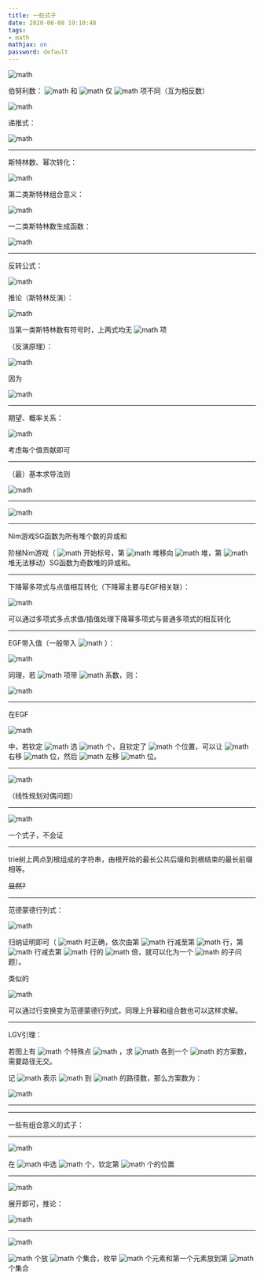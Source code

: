 ```yaml
---
title: 一些式子
date: 2020-06-08 19:10:48
tags:
- math
mathjax: on
password: default
---
```


 ![math](https://render.githubusercontent.com/render/math?math=%7E) 

<!--more-->

伯努利数： ![math](https://render.githubusercontent.com/render/math?math=B%5E-) 和 ![math](https://render.githubusercontent.com/render/math?math=B%5E%2B) 仅 ![math](https://render.githubusercontent.com/render/math?math=x) 项不同（互为相反数）



![math](https://render.githubusercontent.com/render/math?math=B%5E-%28x%29%3D%5Cfrac%7Bx%7D%7Be%5Ex-1%7D%5C%5C%5C%5C%0A%5Csum_%7Bi%3D1%7D%5En%20i%5Em%3D%5Cdfrac%7B1%7D%7Bm%2B1%7D%5Csum_%7Bi%3D0%7D%5Em%7Bm%2B1%5Cchoose%20i%7DB%5E%2B_kn%5E%7Bm%2B1-i%7D)



递推式：



![math](https://render.githubusercontent.com/render/math?math=%7Bn%5Cchoose%20i%7D%3D%7Bn-1%5Cchoose%20i%7D%2B%7Bn-1%5Cchoose%20i-1%7D%5C%5C%5C%5C%0A%5Cbegin%7Bbmatrix%7Dn%5C%5Ci%5Cend%7Bbmatrix%7D%3D%28n-1%29%5Cbegin%7Bbmatrix%7Dn-1%5C%5Ci%5Cend%7Bbmatrix%7D%2B%5Cbegin%7Bbmatrix%7Dn-1%5C%5Ci%5Cend%7Bbmatrix%7D%5C%5C%0A%5Cbegin%7BBmatrix%7Dn%5C%5Ci%5Cend%7BBmatrix%7D%3Di%5Cbegin%7BBmatrix%7Dn-1%5C%5Ci%5Cend%7BBmatrix%7D%2B%5Cbegin%7BBmatrix%7Dn-1%5C%5Ci%5Cend%7BBmatrix%7D%5C%5C)



---

斯特林数、幂次转化：



![math](https://render.githubusercontent.com/render/math?math=n%5E%7B%5Coverline%20m%7D%3D%5Csum_%7Bi%3D0%7D%5Emn%5Ei%5Cbegin%7Bbmatrix%7Dm%5C%5Ci%5Cend%7Bbmatrix%7D%5C%5C%5C%5C%0An%5E%7B%5Cunderline%20m%7D%3D%5Csum_%7Bi%3D0%7D%5Em%28-1%29%5E%7Bm-i%7Dn%5Ei%5Cbegin%7Bbmatrix%7Dm%5C%5Ci%5Cend%7Bbmatrix%7D%5C%5C%5C%5C%0An%5Em%3D%5Csum_%7Bi%3D0%7D%5Emn%5E%7B%5Cunderline%20m%7D%20%5Cbegin%7BBmatrix%7Dm%5C%5Ci%5Cend%7BBmatrix%7D%3D%5Csum_%7Bi%3D0%7D%5Em%28-1%29%5E%7Bm-i%7Dn%5E%7B%5Coverline%20m%7D%20%5Cbegin%7BBmatrix%7Dm%5C%5Ci%5Cend%7BBmatrix%7D%5C%5C%5C%5C)



第二类斯特林组合意义：



![math](https://render.githubusercontent.com/render/math?math=m%5En%3D%5Csum_%7Bi%3D0%7D%5Em%7Bm%5Cchoose%20i%7D%5Cbegin%7BBmatrix%7Dn%5C%5Ci%5Cend%7BBmatrix%7Di%21%5CRightarrow%5C%5C%5C%5C%0A%5Cbegin%7BBmatrix%7Dn%5C%5Cm%5Cend%7BBmatrix%7D%3D%5Cdfrac%7B1%7D%7Bm%21%7D%5Csum_%7Bi%3D0%7D%5Em%28-1%29%5E%7Bm-i%7D%7Bm%5Cchoose%20i%7Di%5En%5C%5C%5C%5C)



一二类斯特林数生成函数：



![math](https://render.githubusercontent.com/render/math?math=%5Csum_%7Bi%7Dx%5Ei%5Cbegin%7Bbmatrix%7Di%5C%5Cm%5Cend%7Bbmatrix%7D%3D%5Csum_%7Bi%7Dx%5Ei%5Cdfrac%7Bi%21%7D%7Bm%21%7D%5Bz%5Ei%5D%28%5Csum_%7Bi%3E0%7D%20%5Cdfrac%7B%28i-1%29%21%7D%7Bi%21%7Dz%5Ei%29%5Em%5C%5C%5C%5C%0A%5Csum_%7Bi%7Dx%5Ei%5Cbegin%7BBmatrix%7Di%5C%5Cm%5Cend%7BBmatrix%7D%3D%5Csum_%7Bi%7Dx%5Ei%5Cdfrac%7Bi%21%7D%7Bm%21%7D%5Bz%5Ei%5D%28%5Csum_%7Bi%3E0%7D%20%5Cdfrac%7B1%7D%7Bi%21%7Dz%5Ei%29%5Em)



---

反转公式：



![math](https://render.githubusercontent.com/render/math?math=%5Csum_%7Bi%7D%28-1%29%5E%7Bn-i%7D%5Cbegin%7Bbmatrix%7Dn%5C%5Ci%5Cend%7Bbmatrix%7D%5Cbegin%7BBmatrix%7Di%5C%5Cm%5Cend%7BBmatrix%7D%3D%5Csum_%7Bi%7D%28-1%29%5E%7Bi-j%7D%5Cbegin%7BBmatrix%7Dn%5C%5Ci%5Cend%7BBmatrix%7D%5Cbegin%7Bbmatrix%7Di%5C%5Cm%5Cend%7Bbmatrix%7D%3D%5Bn%3Dm%5D)



推论（斯特林反演）：



![math](https://render.githubusercontent.com/render/math?math=f%28n%29%3D%5Csum_%7Bi%7D%20%5Cbegin%7BBmatrix%7Dn%5C%5Ci%5Cend%7BBmatrix%7D%20g%28i%29%5CLeftrightarrow%20g%28n%29%3D%5Csum_%7Bi%7D%5Cbegin%7Bbmatrix%7Dn%5C%5Ci%5Cend%7Bbmatrix%7D%28-1%29%5E%7Bn-i%7Df%28i%29)



当第一类斯特林数有符号时，上两式均无 ![math](https://render.githubusercontent.com/render/math?math=%28-1%29) 项

（反演原理）：



![math](https://render.githubusercontent.com/render/math?math=%5Cleft%5B%5Csum_%7Bi%7Du_%7Bn%2Ci%7Dv_%7Bi%2Cm%7D%3D%5Bn%3Dm%5D%5Cright%5D%5CRightarrow%20%5Cleft%5Bf%28n%29%3D%5Csum_%7Bi%7D%20u_%7Bn%2Ci%7Dg%28i%29%5CLeftrightarrow%20g%28n%29%3D%5Csum_%7Bi%7D%20v_%7Bn%2Ci%7D%20f%28n%29%5Cright%5D)



因为



![math](https://render.githubusercontent.com/render/math?math=%5Cleft%5BUV%3DI%5CLeftrightarrow%20U%3DV%5E%7B-1%7D%20%5CLeftrightarrow%20VU%3DI%5Cright%5D%5CRightarrow%5Cleft%5B%5Csum_%7Bi%7Du_%7Bn%2Ci%7Dv_%7Bi%2Cm%7D%3D%5Bn%3Dm%5D%5CLeftrightarrow%5Csum_%7Bi%7Dv_%7Bn%2Ci%7Du_%7Bi%2Cm%7D%3D%5Bn%3Dm%5D%5Cright%5D)



---

期望、概率关系：



![math](https://render.githubusercontent.com/render/math?math=E%28t%29%3D%5Csum_%7Bt_0%5Cge%201%7DP%28t%5Cge%20t_0%29%5C%5C%5C%5C%0AE%28t%29%3D%5Cint_0%5E%5Cinfty%20P%28t%5Cge%20t_0%29%5Cmathrm%20dt_0)



考虑每个值贡献即可

---

（最）基本求导法则



![math](https://render.githubusercontent.com/render/math?math=%28uv%29%27%3Dv%27u%2Bu%27v%5C%5C%0A%28f%28g%28x%29%29%29%27%3Df%27%28g%28x%29%29g%27%28x%29)



---



![math](https://render.githubusercontent.com/render/math?math=%5Csigma%28nm%29%3D%5Csum_%7Bi%7Cn%7D%5Csum_%7Bj%7Cm%7D%5B%28i%2Cj%29%3D1%5D%5C%5C%5C%5C%0A%5Cvarphi%28nm%29%3D%5Cdfrac%7B%28n%2Cm%29%7D%7B%5Cvarphi%28%28n%2Cm%29%29%7D%5Cvarphi%28n%29%5Cvarphi%28m%29%5C%5C%5C%5C%0Ad%28nm%29%3D%5Csum_%7Bi%7Cn%7D%5Csum_%7Bj%7Cm%7D%5B%28i%2Cj%29%3D1%5D%5Cdfrac%7Bnj%7Di)



---

Nim游戏SG函数为所有堆个数的异或和

阶梯Nim游戏（ ![math](https://render.githubusercontent.com/render/math?math=0) 开始标号，第 ![math](https://render.githubusercontent.com/render/math?math=i) 堆移向 ![math](https://render.githubusercontent.com/render/math?math=i-1) 堆，第 ![math](https://render.githubusercontent.com/render/math?math=0) 堆无法移动）SG函数为奇数堆的异或和。

---

下降幂多项式与点值相互转化（下降幂主要与EGF相关联）：



![math](https://render.githubusercontent.com/render/math?math=%5Cbegin%7Balign%7D%0A%26%5Csum_%7Bi%7Df%28i%29%5Cfrac%7Bx%5Ei%7D%7Bi%21%7D%5C%5C%0A%3D%26%5Csum_%7Bi%2Cj%7Df_ji%5E%7B%5Cunderline%20j%7D%5Cfrac%7Bx%5Ei%7D%7Bi%21%7D%5C%5C%0A%3D%26%5Csum_%7Bi%2Cj%7Df_j%5Cfrac%7Bi%21x%5Ei%7D%7B%28i-j%29%21i%21%7D%5C%5C%0A%3D%26%5Csum_%7Bi%2Cj%7Df_jx%5Ej%5Cfrac%7Bx%5E%7Bi-j%7D%7D%7B%28i-j%29%21%7D%5C%5C%0A%3D%26%5Csum_%7Bi%2Cj%7Df_jx%5Eje%5Ex%0A%5Cend%7Balign%7D)



可以通过多项式多点求值/插值处理下降幂多项式与普通多项式的相互转化

---

EGF带入值（一般带入 ![math](https://render.githubusercontent.com/render/math?math=x%3D1) ）：


![math](https://render.githubusercontent.com/render/math?math=%5Cbegin%7Balign%7D%0A%26%5Cmathrm%7BEGF%7D%7Ee%5E%7Bpx%7D%5C%5C%0A%3D%26%5Cmathrm%7BEGF%7D%7E%5Csum_i%20%5Cfrac%7Bx%5Ei%7D%7Bi%21%7Dp%5Ei%5C%5C%0A%3D%26%5Cmathrm%7BOGF%7D%7E%5Csum_i%20x%5Eip%5Ei%5C%5C%0A%3D%26%5Csum_i%20p%5Ei%26%28x%3D1%29%5C%5C%0A%3D%26%5Cdfrac%7B1%7D%7B1-p%7D%0A%5Cend%7Balign%7D)


同理，若 ![math](https://render.githubusercontent.com/render/math?math=e%5E%7Bpx%7D) 项带 ![math](https://render.githubusercontent.com/render/math?math=x%5Eq) 系数，则：


![math](https://render.githubusercontent.com/render/math?math=%5Cbegin%7Balign%7D%0A%26%5Cmathrm%7BEGF%7D%7Ex%5Eqe%5E%7Bpx%7D%5C%5C%0A%3D%26%5Cmathrm%7BEGF%7D%7E%5Csum_i%20%5Cfrac%7Bx%5E%7Bi%2Bq%7D%7D%7Bi%21%7Dp%5Ei%5C%5C%0A%3D%26%5Cmathrm%7BOGF%7D%7E%5Csum_i%20x%5E%7Bi%2Bq%7Dp%5Ei%5Cfrac%7B%28i%2Bq%29%21%7D%7Bi%21%7D%5C%5C%0A%3D%26%5Csum_i%20p%5Ei%7Bi%2Bq%5Cchoose%20i%7Dq%21%26%28x%3D1%29%5C%5C%0A%3D%26q%21%5Csum_ip%5Ei%7Bi%2Bq%5Cchoose%20i%7D%5C%5C%0A%3D%26q%21%5Csum_i%28zp%29%5Ei%7Bi%2Bq%5Cchoose%20i%7D%26%28z%3D1%29%5C%5C%0A%3D%26q%21%5Cdfrac%7B1%7D%7B%281-zp%29%5E%7Bq%2B1%7D%7D%5C%5C%0A%3D%26q%21%5Cdfrac%7B1%7D%7B%281-p%29%5E%7Bq%2B1%7D%7D%26%28z%3D1%29%0A%5Cend%7Balign%7D)



---

在EGF


![math](https://render.githubusercontent.com/render/math?math=F%3D%5Cprod%20f_i%28x%29)


中，若钦定 ![math](https://render.githubusercontent.com/render/math?math=f_1) 选 ![math](https://render.githubusercontent.com/render/math?math=i) 个，且钦定了 ![math](https://render.githubusercontent.com/render/math?math=k) 个位置，可以让 ![math](https://render.githubusercontent.com/render/math?math=f_1) 右移 ![math](https://render.githubusercontent.com/render/math?math=k) 位，然后 ![math](https://render.githubusercontent.com/render/math?math=F) 左移 ![math](https://render.githubusercontent.com/render/math?math=k) 位。

---



![math](https://render.githubusercontent.com/render/math?math=%5Cmin%20c%5ETx%2CAx%5Cge%20b%2Cx%5Cge%200%7E%7E%7E%7E%7E%5CLeftrightarrow%7E%7E%7E%7E%7E%5Cmax%20b%5ETy%2CA%5ETy%5Cle%20c%2Cy%5Cge%200)



（线性规划对偶问题）

---



![math](https://render.githubusercontent.com/render/math?math=%5Cprod_%7Bi%5Cin%5B0%2Cp%29%7D%28x%2Bi%29%3Dx%5Ep-x%2C%5Crm%20p%7Eis%7E%20prime)



一个式子，不会证

---

trie树上两点到根组成的字符串，由根开始的最长公共后缀和到根结束的最长前缀相等。

~~显然?~~

---

范德蒙德行列式：


![math](https://render.githubusercontent.com/render/math?math=%5Cbegin%7Bvmatrix%7D1%261%26%5Ccdots%261%5C%5Ca_1%26a_2%26%5Ccdots%26a_n%5C%5C%5Cvdots%26%5Cvdots%26%5Cddots%26%5Cvdots%5C%5Ca_1%5E%7Bn-1%7D%26a_2%5E%7Bn-1%7D%26%5Ccdots%26a_n%5E%7Bn-1%7D%5Cend%7Bvmatrix%7D%3D%5Cprod_%7Bi%3Cj%7Da_j-a_i)


归纳证明即可（ ![math](https://render.githubusercontent.com/render/math?math=n%3D2) 时正确，依次由第 ![math](https://render.githubusercontent.com/render/math?math=n) 行减至第 ![math](https://render.githubusercontent.com/render/math?math=2) 行，第 ![math](https://render.githubusercontent.com/render/math?math=i) 行减去第 ![math](https://render.githubusercontent.com/render/math?math=i-1) 行的 ![math](https://render.githubusercontent.com/render/math?math=a_1) 倍，就可以化为一个 ![math](https://render.githubusercontent.com/render/math?math=2%5Cdots%20n) 的子问题）。

类似的


![math](https://render.githubusercontent.com/render/math?math=%5Cbegin%7Bvmatrix%7D1%261%26%5Ccdots%261%5C%5Ca_1%26a_2%26%5Ccdots%26a_n%5C%5C%5Cvdots%26%5Cvdots%26%5Cddots%26%5Cvdots%5C%5Ca_1%5E%7B%5Cunderline%7Bn-1%7D%7D%26a_2%5E%7B%5Cunderline%7Bn-1%7D%7D%26%5Ccdots%26a_n%5E%7B%5Cunderline%7Bn-1%7D%7D%5Cend%7Bvmatrix%7D%3D%5Cprod_%7Bi%3Cj%7Da_j-a_i)


可以通过行变换变为范德蒙德行列式，同理上升幂和组合数也可以这样求解。

---

LGV引理：

若图上有 ![math](https://render.githubusercontent.com/render/math?math=2n) 个特殊点 ![math](https://render.githubusercontent.com/render/math?math=a_%7B1%5Cdots%20n%7D%2Cb_%7B1%5Cdots%20n%7D) ，求 ![math](https://render.githubusercontent.com/render/math?math=a_i) 各到一个 ![math](https://render.githubusercontent.com/render/math?math=b_j) 的方案数，需要路径无交。

记 ![math](https://render.githubusercontent.com/render/math?math=w%28i%2Cj%29) 表示 ![math](https://render.githubusercontent.com/render/math?math=i) 到 ![math](https://render.githubusercontent.com/render/math?math=j) 的路径数，那么方案数为：


![math](https://render.githubusercontent.com/render/math?math=%5Cbegin%7Bvmatrix%7Dw%28a_1%2Cb_1%29%26w%28a_1%2Cb_2%29%26%5Ccdots%26w%28a_1%2Cb_n%29%5C%5Cw%28a_2%2Cb_1%29%26w%28a_2%2Cb_2%29%26%5Ccdots%26w%28a_n%2Cb_n%29%5C%5C%5Cvdots%26%5Cvdots%26%5Cddots%26%5Cvdots%5C%5Cw%28a_n%2Cb_1%29%26w%28a_n%2Cb_2%29%26%5Ccdots%26w%28a_n%2Cb_n%29%5Cend%7Bvmatrix%7D)



---

----

一些有组合意义的式子：

---



![math](https://render.githubusercontent.com/render/math?math=%5Csum_%7Bi%7D%7Bi%5Cchoose%20a_1%7D%7Bn-i%5Cchoose%20a_2%7D%3D%7Bn%2B1%5Cchoose%20a_1%2Ba_2%2B1%7D)



在 ![math](https://render.githubusercontent.com/render/math?math=n%2B1) 中选 ![math](https://render.githubusercontent.com/render/math?math=a_1%2Ba_2%2B1) 个，钦定第 ![math](https://render.githubusercontent.com/render/math?math=a_1%2B1) 个的位置

---



![math](https://render.githubusercontent.com/render/math?math=%7Bn%5Cchoose%20i%7D%7Bi%5Cchoose%20m%7D%3D%7Bn%5Cchoose%20m%7D%7Bn-m%5Cchoose%20i-m%7D)



展开即可，推论：



![math](https://render.githubusercontent.com/render/math?math=%5Csum_i%7Bn%5Cchoose%20i%7D%7Bi%5Cchoose%20m%7D%3D%5Csum_i%7Bn%5Cchoose%20m%7D%7Bn-m%5Cchoose%20i-m%7D%3D%7Bn%5Cchoose%20m%7D2%5E%7Bn-m%7D)



---



![math](https://render.githubusercontent.com/render/math?math=%5Csum_i%7Bn%5Cchoose%20i%7D%5Cbegin%7BBmatrix%7Di%5C%5Cm%5Cend%7BBmatrix%7D%3D%5Cbegin%7BBmatrix%7Dn%2B1%5C%5Cm%2B1%5Cend%7BBmatrix%7D)



 ![math](https://render.githubusercontent.com/render/math?math=n%2B1) 个放 ![math](https://render.githubusercontent.com/render/math?math=m%2B1) 个集合，枚举 ![math](https://render.githubusercontent.com/render/math?math=n-i) 个元素和第一个元素放到第 ![math](https://render.githubusercontent.com/render/math?math=1) 个集合
